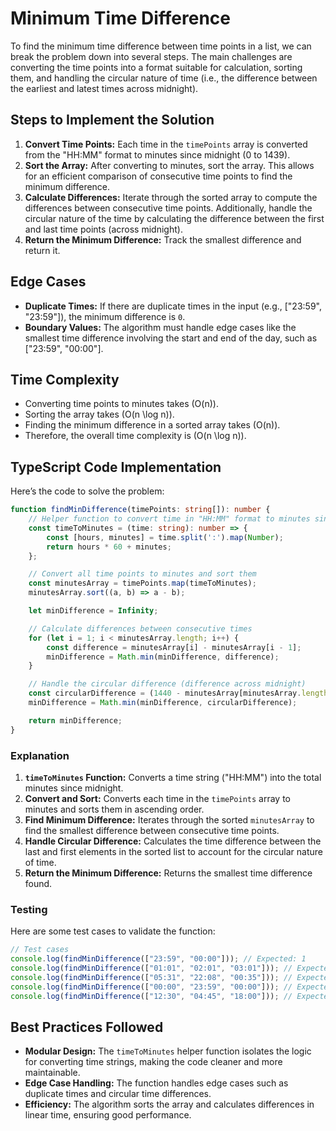 # Minimum Time Difference

To find the minimum time difference between time points in a list, we can break the problem down into several steps. The main challenges are converting the time points into a format suitable for calculation, sorting them, and handling the circular nature of time (i.e., the difference between the earliest and latest times across midnight).

## Steps to Implement the Solution
1. **Convert Time Points:** Each time in the `timePoints` array is converted from the "HH:MM" format to minutes since midnight (0 to 1439).
2. **Sort the Array:** After converting to minutes, sort the array. This allows for an efficient comparison of consecutive time points to find the minimum difference.
3. **Calculate Differences:** Iterate through the sorted array to compute the differences between consecutive time points. Additionally, handle the circular nature of the time by calculating the difference between the first and last time points (across midnight).
4. **Return the Minimum Difference:** Track the smallest difference and return it.

## Edge Cases
- **Duplicate Times:** If there are duplicate times in the input (e.g., ["23:59", "23:59"]), the minimum difference is `0`.
- **Boundary Values:** The algorithm must handle edge cases like the smallest time difference involving the start and end of the day, such as ["23:59", "00:00"].

## Time Complexity
- Converting time points to minutes takes \(O(n)\).
- Sorting the array takes \(O(n \log n)\).
- Finding the minimum difference in a sorted array takes \(O(n)\).
- Therefore, the overall time complexity is \(O(n \log n)\).

## TypeScript Code Implementation
Here’s the code to solve the problem:

```typescript
function findMinDifference(timePoints: string[]): number {
    // Helper function to convert time in "HH:MM" format to minutes since midnight
    const timeToMinutes = (time: string): number => {
        const [hours, minutes] = time.split(':').map(Number);
        return hours * 60 + minutes;
    };

    // Convert all time points to minutes and sort them
    const minutesArray = timePoints.map(timeToMinutes);
    minutesArray.sort((a, b) => a - b);

    let minDifference = Infinity;

    // Calculate differences between consecutive times
    for (let i = 1; i < minutesArray.length; i++) {
        const difference = minutesArray[i] - minutesArray[i - 1];
        minDifference = Math.min(minDifference, difference);
    }

    // Handle the circular difference (difference across midnight)
    const circularDifference = (1440 - minutesArray[minutesArray.length - 1]) + minutesArray[0];
    minDifference = Math.min(minDifference, circularDifference);

    return minDifference;
}
```

### Explanation
1. **`timeToMinutes` Function:** Converts a time string ("HH:MM") into the total minutes since midnight.
2. **Convert and Sort:** Converts each time in the `timePoints` array to minutes and sorts them in ascending order.
3. **Find Minimum Difference:** Iterates through the sorted `minutesArray` to find the smallest difference between consecutive time points.
4. **Handle Circular Difference:** Calculates the time difference between the last and first elements in the sorted list to account for the circular nature of time.
5. **Return the Minimum Difference:** Returns the smallest time difference found.

### Testing
Here are some test cases to validate the function:

```typescript
// Test cases
console.log(findMinDifference(["23:59", "00:00"])); // Expected: 1
console.log(findMinDifference(["01:01", "02:01", "03:01"])); // Expected: 60
console.log(findMinDifference(["05:31", "22:08", "00:35"])); // Expected: 87
console.log(findMinDifference(["00:00", "23:59", "00:00"])); // Expected: 0 (duplicate times)
console.log(findMinDifference(["12:30", "04:45", "18:00"])); // Expected: 270
```

## Best Practices Followed
- **Modular Design:** The `timeToMinutes` helper function isolates the logic for converting time strings, making the code cleaner and more maintainable.
- **Edge Case Handling:** The function handles edge cases such as duplicate times and circular time differences.
- **Efficiency:** The algorithm sorts the array and calculates differences in linear time, ensuring good performance.
